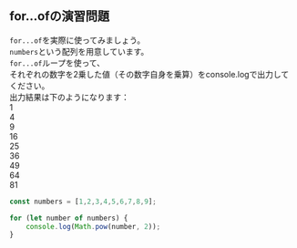 ## for...ofの演習問題

`for...of`を実際に使ってみましょう。  
`numbers`という配列を用意しています。  
`for...of`ループを使って、  
それぞれの数字を2乗した値（その数字自身を乗算）をconsole.logで出力してください。  
出力結果は下のようになります：  
1  
4  
9  
16  
25  
36  
49  
64  
81  

```js
const numbers = [1,2,3,4,5,6,7,8,9]; 

for (let number of numbers) {
    console.log(Math.pow(number, 2));
}
```
